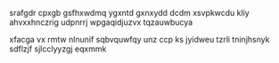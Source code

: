 srafgdr cpxgb gsfhxwdmq ygxntd gxnxydd dcdm xsvpkwcdu kliy ahvxxhnczrig udpnrrj wpgaqidjuzvx tqzauwbucya

xfacga vx rmtw nlnunif sqbvquwfqy unz ccp ks jyidweu tzrli tninjhsnyk sdflzjf sjlcclyyzgj eqxmmk